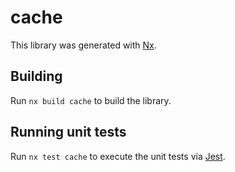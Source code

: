 # cache

This library was generated with [Nx](https://nx.dev).

## Building

Run `nx build cache` to build the library.

## Running unit tests

Run `nx test cache` to execute the unit tests via [Jest](https://jestjs.io).
